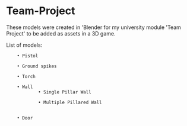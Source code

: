 # Team-Project

These models were created in 'Blender for my university module 'Team Project' to be added as assets in a 3D game.

List of models:

        • Pistol

        • Ground spikes

        • Torch

        • Wall
                • Single Pillar Wall
                
                • Multiple Pillared Wall
                
                
        • Door
                
        	 
